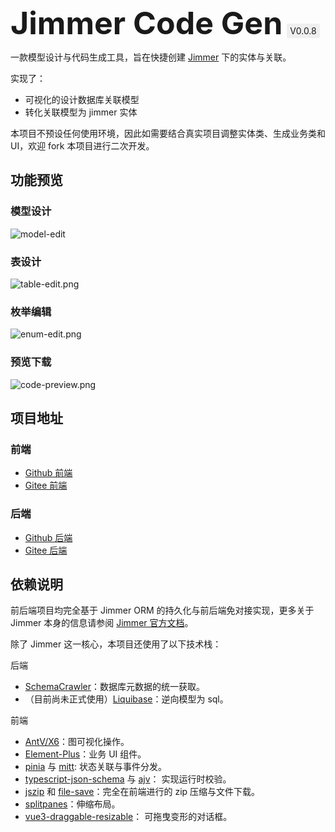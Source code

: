 <h1 style="font-size: 50px; padding-bottom: 20px;display: inline;">Jimmer Code Gen</h1>
<span style="border-radius: 3px; background-color:#efefef;padding: 3px 5px;margin: 0 3px;">V0.0.8</span>
<br>

一款模型设计与代码生成工具，旨在快捷创建 [Jimmer](https://github.com/babyfish-ct/jimmer) 下的实体与关联。

实现了：
- 可视化的设计数据库关联模型
- 转化关联模型为 jimmer 实体

本项目不预设任何使用环境，因此如需要结合真实项目调整实体类、生成业务类和 UI，欢迎 fork 本项目进行二次开发。

## 功能预览

### 模型设计
![model-edit](/images/project-preview/model-edit.png)

### 表设计
![table-edit.png](/images/project-preview/table-edit.png)


### 枚举编辑
![enum-edit.png](/images/project-preview/enum-edit.png)

### 预览下载
![code-preview.png](/images/project-preview/code-preview.png)

## 项目地址

### 前端
- [Github 前端](https://github.com/pot-mot/jimmer-code-gen-vue3)
- [Gitee 前端](https://gitee.com/run-around---whats-wrong/jimmer-code-gen-vue3)

### 后端
- [Github 后端](https://github.com/pot-mot/jimmer-code-gen-kotlin)
- [Gitee 后端](https://gitee.com/run-around---whats-wrong/jimmer-code-gen-kotlin)

## 依赖说明

前后端项目均完全基于 Jimmer ORM 的持久化与前后端免对接实现，更多关于 Jimmer 本身的信息请参阅 [Jimmer 官方文档](https://babyfish-ct.github.io/jimmer-doc/zh/)。

除了 Jimmer 这一核心，本项目还使用了以下技术栈：

后端
- [SchemaCrawler](https://www.schemacrawler.com/)：数据库元数据的统一获取。
- （目前尚未正式使用）[Liquibase](https://www.liquibase.org/)：逆向模型为 sql。

前端
- [AntV/X6](https://x6.antv.antgroup.com/)：图可视化操作。
- [Element-Plus](https://element-plus.org/zh-CN/)：业务 UI 组件。
- [pinia](https://pinia.vuejs.org/zh/) 与 [mitt](https://www.npmjs.com/package/mitt): 状态关联与事件分发。
- [typescript-json-schema](https://www.npmjs.com/package/typescript-json-schema) 与 [ajv](https://www.npmjs.com/package/ajv)： 实现运行时校验。
- [jszip](https://www.npmjs.com/package/jszip) 和 [file-save](https://www.npmjs.com/package/file-saver)：完全在前端进行的 zip 压缩与文件下载。
- [splitpanes](https://antoniandre.github.io/splitpanes/)：伸缩布局。
- [vue3-draggable-resizable](https://www.npmjs.com/package/vue3-draggable-resizable)： 可拖曳变形的对话框。

